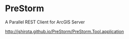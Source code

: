 PreStorm
========

A Parallel REST Client for ArcGIS Server

http://jshirota.github.io/PreStorm/PreStorm.Tool.application
